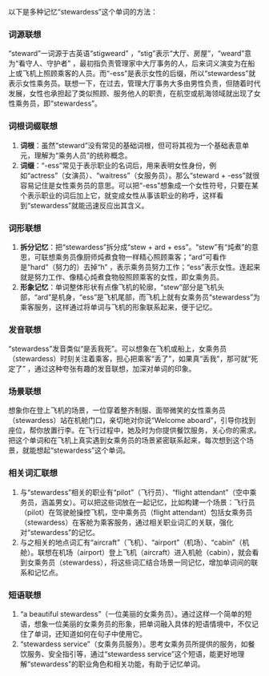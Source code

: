 以下是多种记忆“stewardess”这个单词的方法：

### 词源联想
“steward”一词源于古英语“stigweard” ，“stig”表示“大厅、房屋”，“weard”意为“看守人、守护者” ，最初指负责管理家中大厅事务的人，后来词义演变为在船上或飞机上照顾乘客的人员。而“-ess”是表示女性的后缀，所以“stewardess”就表示女性乘务员。联想一下，在过去，管理大厅事务大多由男性负责，但随着时代发展，女性也承担起了类似照顾、服务他人的职责，在航空或航海领域就出现了女性乘务员，即“stewardess”。 

### 词根词缀联想
1. **词根**：虽然“steward”没有常见的基础词根，但可将其视为一个基础表意单元，理解为“乘务人员”的统称概念。
2. **词缀**：“-ess”常见于表示职业的名词后，用来表明女性身份，例如“actress”（女演员）、“waitress”（女服务员）。那么“steward + -ess”就很容易记住是女性乘务员的意思。可以把“-ess”想象成一个女性符号，只要在某个表示职业的词后加上它，就变成女性从事该职业的称呼，这样看到“stewardess”就能迅速反应出其含义。

### 词形联想
1. **拆分记忆**：把“stewardess”拆分成“stew + ard + ess”。“stew”有“炖煮”的意思，可联想乘务员像厨师炖煮食物一样精心照顾乘客；“ard”可看作是“hard”（努力的）去掉“h” ，表示乘务员努力工作；“ess”表示女性。连起来就是努力工作、像精心炖煮食物般照顾乘客的女性，即女乘务员。
2. **形象记忆**：单词整体形状有点像飞机的轮廓，“stew”部分是飞机头部，“ard”是机身，“ess”是飞机尾部，而飞机上就有女乘务员“stewardess”为乘客服务，这样通过将单词与飞机的形象联系起来，便于记忆。

### 发音联想
“stewardess”发音类似“是丢我死”。可以想象在飞机或船上，女乘务员（stewardess）时刻关注着乘客，担心把乘客“丢了”，如果真“丢我”，那可就“死定了” ，通过这种夸张有趣的发音联想，加深对单词的印象。 

### 场景联想
想象你在登上飞机的场景，一位穿着整齐制服、面带微笑的女性乘务员（stewardess）站在机舱门口，亲切地对你说“Welcome aboard”，引导你找到座位，帮你放置行李。在飞行过程中，她及时为你提供餐饮服务，关心你的需求。把这个单词和在飞机上真实遇到女乘务员的场景紧密联系起来，每次想到这个场景，就能想起“stewardess”这个单词。

### 相关词汇联想
1. 与“stewardess”相关的职业有“pilot”（飞行员）、“flight attendant”（空中乘务员，涵盖男女）。可以把这些词放在一起记忆，比如构建一个场景：飞行员（pilot）在驾驶舱操控飞机，空中乘务员（flight attendant）包括女乘务员（stewardess）在客舱为乘客服务，通过相关职业词汇的关联，强化对“stewardess”的记忆。
2. 与之相关的地点词汇有“aircraft”（飞机）、“airport”（机场）、“cabin”（机舱）。联想在机场（airport）登上飞机（aircraft）进入机舱（cabin），就会看到女乘务员（stewardess），将这些词汇结合场景一同记忆，增加单词间的联系和记忆点。

### 短语联想
1. “a beautiful stewardess”（一位美丽的女乘务员）。通过这样一个简单的短语，想象一位美丽的女乘务员的形象，把单词融入具体的短语情境中，不仅记住了单词，还知道如何在句子中使用它。
2. “stewardess service”（女乘务员服务）。思考女乘务员所提供的服务，如餐饮服务、安全指引等，通过“stewardess service”这个短语，能更好地理解“stewardess”的职业角色和相关功能，有助于记忆单词。 
